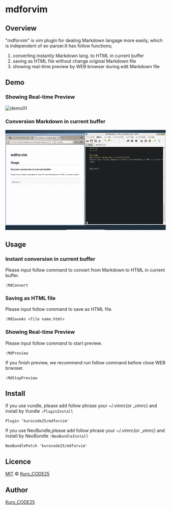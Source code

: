mdforvim
========

## Overview

"mdforvim" is vim plugin for dealing Markdown langage more easily, which is independent of ex-parser.It has follow functions;

1. converting instantly Markdown lang. to HTML in current buffer
2. saving as HTML file without change original Markdown file
3. showing real-time preview by WEB browser during edit Markdown file

## Demo
### Showing Real-time Preview
![demo01](./mdpreview/images/demo01.gif)

### Conversion Markdown in current buffer
![demo02](./mdpreview/images/demo02.gif)

## Usage
### Instant conversion in current buffer
Please input follow command to convert from Markdown to HTML in current buffer.

```
:MdConvert
```

### Saving as HTML file
Please input follow command to save as HTML file.

```
:MdSaveAs <file name.html>
```

### Showing Real-time Preview
Please input follow command to start preview.

```
:MdPreview
```

If you finish preview, we recommend run follow command before close WEB brwoser.

```
:MdStopPreview
```

## Install
If you use vundle, please add follow phrase your ~/.vimrc(or \_vimrc) and install by Vundle `:PluginInstall`
```
Plugin 'kurocode25/mdforvim'
```

If you use NeoBundle,please add follow phrase your ~/.vimrc(or \_vimrc) and install by NeoBundle `:NeoBundleInstall`

```
NeoBundleFetch 'kurocode25/mdforvim'
```

## Licence
[MIT](http://opensource.org/licenses/mit-license.php) &copy; [Kuro_CODE25](https://github.com/kurocode25)  

## Author
[Kuro_CODE25](https://github.com/kurocode25)  

